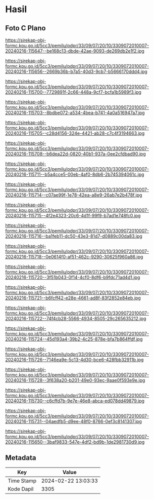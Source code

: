 # Hasil

## Foto C Plano

https://sirekap-obj-formc.kpu.go.id/5cc3/pemilu/pdpr/33/09/07/20/10/3309072010007-20240216-115647--be168c13-dbde-42ae-9093-de269db2e1f2.jpg

https://sirekap-obj-formc.kpu.go.id/5cc3/pemilu/pdpr/33/09/07/20/10/3309072010007-20240216-115656--2669b36b-b7a5-40d3-9cb7-b5666170ddd4.jpg

https://sirekap-obj-formc.kpu.go.id/5cc3/pemilu/pdpr/33/09/07/20/10/3309072010007-20240216-115700--7729891f-2c66-448a-9cf7-bcfa1b5989f3.jpg

https://sirekap-obj-formc.kpu.go.id/5cc3/pemilu/pdpr/33/09/07/20/10/3309072010007-20240216-115703--8bdbe072-a534-4bea-b741-4a0a516947a7.jpg

https://sirekap-obj-formc.kpu.go.id/5cc3/pemilu/pdpr/33/09/07/20/10/3309072010007-20240216-115705--c28d4156-324e-4421-ab28-c7c4f3194663.jpg

https://sirekap-obj-formc.kpu.go.id/5cc3/pemilu/pdpr/33/09/07/20/10/3309072010007-20240216-115708--b6dea22d-0820-40b1-937a-0ee2cfdbad90.jpg

https://sirekap-obj-formc.kpu.go.id/5cc3/pemilu/pdpr/33/09/07/20/10/3309072010007-20240216-115711--b5a4cce5-00eb-4af0-8db6-2b745394061c.jpg

https://sirekap-obj-formc.kpu.go.id/5cc3/pemilu/pdpr/33/09/07/20/10/3309072010007-20240216-115714--c07ae99f-1e78-42ea-a8e9-26ab7e2b478f.jpg

https://sirekap-obj-formc.kpu.go.id/5cc3/pemilu/pdpr/33/09/07/20/10/3309072010007-20240216-115715--4f2e4323-20c6-4d1f-99f9-b7ad1e748fc0.jpg

https://sirekap-obj-formc.kpu.go.id/5cc3/pemilu/pdpr/33/09/07/20/10/3309072010007-20240216-115716--ba1feb11-dc50-43e3-81d7-d0889c00da83.jpg

https://sirekap-obj-formc.kpu.go.id/5cc3/pemilu/pdpr/33/09/07/20/10/3309072010007-20240216-115718--0e0614f0-af51-462c-9290-30625f960a86.jpg

https://sirekap-obj-formc.kpu.go.id/5cc3/pemilu/pdpr/33/09/07/20/10/3309072010007-20240216-115720--3f51b043-0f14-4cf0-8df6-b9fdc71ad4d1.jpg

https://sirekap-obj-formc.kpu.go.id/5cc3/pemilu/pdpr/33/09/07/20/10/3309072010007-20240216-115721--b6fcff42-e28e-4661-ad8f-83f2852e84eb.jpg

https://sirekap-obj-formc.kpu.go.id/5cc3/pemilu/pdpr/33/09/07/20/10/3309072010007-20240216-115722--74f4cb28-5566-4934-8505-29c265635212.jpg

https://sirekap-obj-formc.kpu.go.id/5cc3/pemilu/pdpr/33/09/07/20/10/3309072010007-20240216-115724--45d193a4-39b2-4c25-878e-bfa7b864ffdf.jpg

https://sirekap-obj-formc.kpu.go.id/5cc3/pemilu/pdpr/33/09/07/20/10/3309072010007-20240216-115726--7146ea9e-5c13-4d30-bce6-428fbb32911b.jpg

https://sirekap-obj-formc.kpu.go.id/5cc3/pemilu/pdpr/33/09/07/20/10/3309072010007-20240216-115728--3f638a20-b201-49e0-93ec-9aae0f593e9e.jpg

https://sirekap-obj-formc.kpu.go.id/5cc3/pemilu/pdpr/33/09/07/20/10/3309072010007-20240216-115730--c6cffd7b-9e7e-46e8-abca-ed078dd49879.jpg

https://sirekap-obj-formc.kpu.go.id/5cc3/pemilu/pdpr/33/09/07/20/10/3309072010007-20240216-115731--04aedfb5-d9ee-48f0-8766-0ef3c8141307.jpg

https://sirekap-obj-formc.kpu.go.id/5cc3/pemilu/pdpr/33/09/07/20/10/3309072010007-20240216-115650--3baf9833-547e-4df2-bd9b-1de2981730d9.jpg


## Metadata

| Key        | Value               |
| ---------- | ------------------- |
| Time Stamp | 2024-02-22 13:03:33 |
| Kode Dapil | 3305                |



